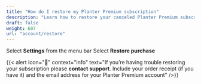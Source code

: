 ```yaml
---
title: "How do I restore my Planter Premium subscription"
description: "Learn how to restore your canceled Planter Premium subscription"
draft: false
weight: 607
url: "account/restore"
---
```


Select **Settings** from the menu bar
Select **Restore purchase**

{{< alert icon="🥦" context="info" text="If you’re having trouble restoring your subscription please **contact support**. Include your order receipt (if you have it) and the email address for your Planter Premium account" />}}
